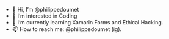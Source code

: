 - 👋 Hi, I’m @philippedoumet
- 👀 I’m interested in Coding
- 🌱 I’m currently learning Xamarin Forms and Ethical Hacking.
- 📫 How to reach me: @philippedoumet (ig).
